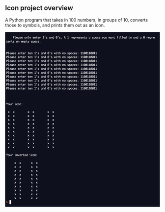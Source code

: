 ## Icon project overview 

A Python program that takes in 100 numbers, in groups of 10, converts those to symbols, and prints them out as an icon. 

![screenshot of program running](/images/icon_project.png)
